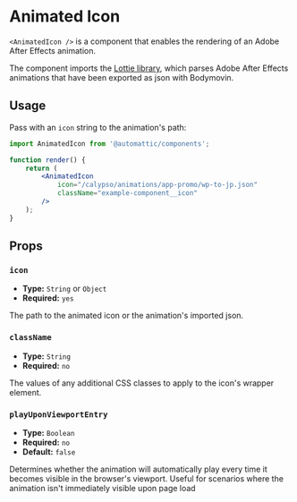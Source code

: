 # Animated Icon

`<AnimatedIcon />` is a component that enables the rendering of an Adobe After Effects animation.

The component imports the [Lottie library](https://airbnb.io/lottie/#/), which parses Adobe After Effects animations that have been exported as json with Bodymovin.

## Usage

Pass with an `icon` string to the animation's path:

```jsx
import AnimatedIcon from '@automattic/components';

function render() {
	return (
		<AnimatedIcon
			icon="/calypso/animations/app-promo/wp-to-jp.json"
			className="example-component__icon"
		/>
	);
}
```

## Props

### `icon`

- **Type:** `String` or `Object`
- **Required:** `yes`

The path to the animated icon or the animation's imported json.

### `className`

- **Type:** `String`
- **Required:** `no`

The values of any additional CSS classes to apply to the icon's wrapper element.

### `playUponViewportEntry`

- **Type:** `Boolean`
- **Required:** `no`
- **Default:** `false`

Determines whether the animation will automatically play every time it becomes visible in the browser's viewport. Useful for scenarios where the animation isn't immediately visible upon page load
